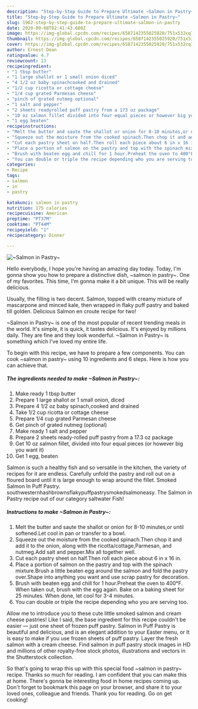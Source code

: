 ```yaml
---
description: "Step-by-Step Guide to Prepare Ultimate ~Salmon in Pastry~"
title: "Step-by-Step Guide to Prepare Ultimate ~Salmon in Pastry~"
slug: 1962-step-by-step-guide-to-prepare-ultimate-salmon-in-pastry
date: 2020-09-08T02:41:43.680Z
image: https://img-global.cpcdn.com/recipes/6587142355025920/751x532cq70/salmon-in-pastry-recipe-main-photo.jpg
thumbnail: https://img-global.cpcdn.com/recipes/6587142355025920/751x532cq70/salmon-in-pastry-recipe-main-photo.jpg
cover: https://img-global.cpcdn.com/recipes/6587142355025920/751x532cq70/salmon-in-pastry-recipe-main-photo.jpg
author: Ernest Dean
ratingvalue: 4.7
reviewcount: 13
recipeingredient:
- "1 tbsp butter"
- "1 large shallot or 1 small onion diced"
- "4 1/2 oz baby spinachcooked and drained"
- "1/2 cup ricotta or cottage cheese"
- "1/4 cup grated Parmesan cheese"
- "pinch of grated nutmeg optional"
- "1 salt and pepper"
- "2 sheets readyrolled puff pastry from a 173 oz package"
- "10 oz salmon fillet divided into four equal pieces or however big you want it"
- "1 egg beaten"
recipeinstructions:
- "Melt the butter and saute the shallot or onion for 8-10 minutes,or until softened.Let cool in pan or transfer to a bowl."
- "Squeeze out the moisture from the cooked spinach.Then chop it and add it to the onion, along with the ricotta/cottage,Parmesan, and nutmeg.Add salt and pepper.Mix all together well."
- "Cut each pastry sheet on half.Then roll each piece about 6 in x 16 in."
- "Place a portion of salmon on the pastry and top with the spinach mixture.Brush a little beaten egg around the salmon and fold the pastry over.Shape into anything you want and use scrap pastry for decoration."
- "Brush with beaten egg and chill for 1 hour.Preheat the oven to 400°F. When taken out, brush with the egg again. Bake on a baking sheet for 25 minutes. When done, let cool for 3-4 minutes."
- "You can double or triple the recipe depending who you are serving too."
categories:
- Recipe
tags:
- salmon
- in
- pastry

katakunci: salmon in pastry 
nutrition: 175 calories
recipecuisine: American
preptime: "PT37M"
cooktime: "PT44M"
recipeyield: "1"
recipecategory: Dinner

---
```



![~Salmon in Pastry~](https://img-global.cpcdn.com/recipes/6587142355025920/751x532cq70/salmon-in-pastry-recipe-main-photo.jpg)

Hello everybody, I hope you're having an amazing day today. Today, I'm gonna show you how to prepare a distinctive dish, ~salmon in pastry~. One of my favorites. This time, I'm gonna make it a bit unique. This will be really delicious.

Usually, the filling is two decent. Salmon, topped with creamy mixture of mascarpone and minced kale, then wrapped in flaky puff pastry and baked till golden. Delicious Salmon en croute recipe for two!

~Salmon in Pastry~ is one of the most popular of recent trending meals in the world. It's simple, it is quick, it tastes delicious. It's enjoyed by millions daily. They are fine and they look wonderful. ~Salmon in Pastry~ is something which I've loved my entire life.


To begin with this recipe, we have to prepare a few components. You can cook ~salmon in pastry~ using 10 ingredients and 6 steps. Here is how you can achieve that.

<!--inarticleads1-->

##### The ingredients needed to make ~Salmon in Pastry~:

1. Make ready 1 tbsp butter
1. Prepare 1 large shallot or 1 small onion, diced
1. Prepare 4 1/2 oz baby spinach,cooked and drained
1. Take 1/2 cup ricotta or cottage cheese
1. Prepare 1/4 cup grated Parmesan cheese
1. Get pinch of grated nutmeg (optional)
1. Make ready 1 salt and pepper
1. Prepare 2 sheets ready-rolled puff pastry from a 17.3 oz package
1. Get 10 oz salmon fillet, divided into four equal pieces (or however big you want it)
1. Get 1 egg, beaten


Salmon is such a healthy fish and so versatile in the kitchen, the variety of recipes for it are endless. Carefully unfold the pastry and roll out on a floured board until it is large enough to wrap around the fillet. Smoked Salmon In Puff Pastry. southwesternhashbrownsflakypuffpastrysmokedsalmoneasy. The Salmon in Pastry recipe out of our category saltwater Fish! 

<!--inarticleads2-->

##### Instructions to make ~Salmon in Pastry~:

1. Melt the butter and saute the shallot or onion for 8-10 minutes,or until softened.Let cool in pan or transfer to a bowl.
1. Squeeze out the moisture from the cooked spinach.Then chop it and add it to the onion, along with the ricotta/cottage,Parmesan, and nutmeg.Add salt and pepper.Mix all together well.
1. Cut each pastry sheet on half.Then roll each piece about 6 in x 16 in.
1. Place a portion of salmon on the pastry and top with the spinach mixture.Brush a little beaten egg around the salmon and fold the pastry over.Shape into anything you want and use scrap pastry for decoration.
1. Brush with beaten egg and chill for 1 hour.Preheat the oven to 400°F. When taken out, brush with the egg again. Bake on a baking sheet for 25 minutes. When done, let cool for 3-4 minutes.
1. You can double or triple the recipe depending who you are serving too.


Allow me to introduce you to these cute little smoked salmon and cream cheese pastries! Like I said, the base ingredient for this recipe couldn&#39;t be easier — just one sheet of frozen puff pastry. Salmon in Puff Pastry is beautiful and delicious, and is an elegant addition to your Easter menu, or It is easy to make if you use frozen sheets of puff pastry. Layer the fresh salmon with a cream cheese. Find salmon in puff pastry stock images in HD and millions of other royalty-free stock photos, illustrations and vectors in the Shutterstock collection. 

So that's going to wrap this up with this special food ~salmon in pastry~ recipe. Thanks so much for reading. I am confident that you can make this at home. There's gonna be interesting food in home recipes coming up. Don't forget to bookmark this page on your browser, and share it to your loved ones, colleague and friends. Thank you for reading. Go on get cooking!
